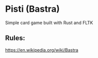 # Pisti (Bastra)

Simple card game built with Rust and FLTK


## Rules:
https://en.wikipedia.org/wiki/Bastra
